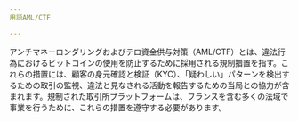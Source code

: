 ```yaml
---
用語AML/CTF

---
```

アンチマネーロンダリングおよびテロ資金供与対策（AML/CTF）とは、違法行為におけるビットコインの使用を防止するために採用される規制措置を指す。これらの措置には、顧客の身元確認と検証（KYC）、「疑わしい」パターンを検出するための取引の監視、違法と見なされる活動を報告するための当局との協力が含まれます。規制された取引所プラットフォームは、フランスを含む多くの法域で事業を行うために、これらの措置を遵守する必要があります。